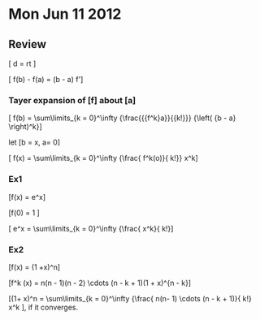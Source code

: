 # Mon Jun 11 2012

## Review 

\[ d = rt \]

\[ f(b) - f(a) = (b - a) f'\]


### Tayer expansion of \[f\] about \[a\]
\[ f(b) = \sum\limits_{k = 0}^\infty  {\frac{{{f^k}a}}{{k!}}} {\left( {b - a} \right)^k}\]

let \[b = x, a= 0\]

\[ f(x) = \sum\limits_{k = 0}^\infty {\frac{ f^k(o)}{ k!}} x^k\]


### Ex1

\[f(x) = e^x\]

\[f(0) = 1 \]

\[ e^x = \sum\limits_{k = 0}^\infty {\frac{ x^k}{ k!}\]


### Ex2

\[f(x) = (1 +x)^n\]

\[f^k (x) = n(n - 1)(n - 2) \cdots (n - k + 1)(1 + x)^{n - k}\]

\[(1+ x)^n = \sum\limits_{k = 0}^\infty {\frac{ n(n- 1) \cdots (n - k + 1)}{ k!} x^k \], if it converges. 